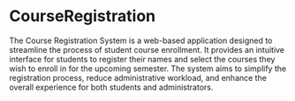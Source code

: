 # CourseRegistration
The Course Registration System is a web-based application designed to streamline the process of student course enrollment. It provides an intuitive interface for students to register their names and select the courses they wish to enroll in for the upcoming semester. The system aims to simplify the registration process, reduce administrative workload, and enhance the overall experience for both students and administrators.
